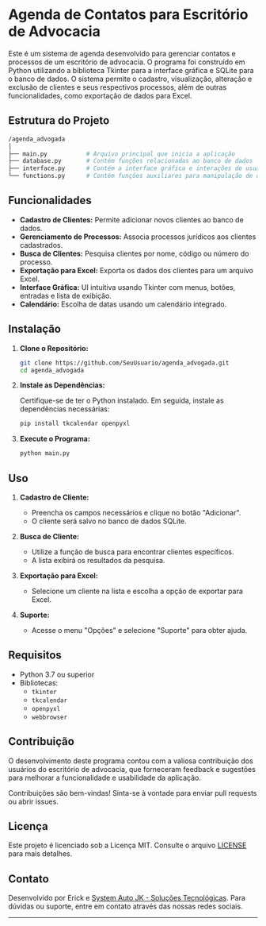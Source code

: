 # Agenda de Contatos para Escritório de Advocacia

Este é um sistema de agenda desenvolvido para gerenciar contatos e processos de um escritório de advocacia. O programa foi construído em Python utilizando a biblioteca Tkinter para a interface gráfica e SQLite para o banco de dados. O sistema permite o cadastro, visualização, alteração e exclusão de clientes e seus respectivos processos, além de outras funcionalidades, como exportação de dados para Excel.

## Estrutura do Projeto

```bash
/agenda_advogada
│
├── main.py           # Arquivo principal que inicia a aplicação
├── database.py       # Contém funções relacionadas ao banco de dados
├── interface.py      # Contém a interface gráfica e interações do usuário
└── functions.py      # Contém funções auxiliares para manipulação de dados e outras utilidades
```

## Funcionalidades

- **Cadastro de Clientes:** Permite adicionar novos clientes ao banco de dados.
- **Gerenciamento de Processos:** Associa processos jurídicos aos clientes cadastrados.
- **Busca de Clientes:** Pesquisa clientes por nome, código ou número do processo.
- **Exportação para Excel:** Exporta os dados dos clientes para um arquivo Excel.
- **Interface Gráfica:** UI intuitiva usando Tkinter com menus, botões, entradas e lista de exibição.
- **Calendário:** Escolha de datas usando um calendário integrado.

## Instalação

1. **Clone o Repositório:**

   ```bash
   git clone https://github.com/SeuUsuario/agenda_advogada.git
   cd agenda_advogada
   ```

2. **Instale as Dependências:**

   Certifique-se de ter o Python instalado. Em seguida, instale as dependências necessárias:

   ```bash
   pip install tkcalendar openpyxl
   ```

3. **Execute o Programa:**

   ```bash
   python main.py
   ```

## Uso

1. **Cadastro de Cliente:**
   - Preencha os campos necessários e clique no botão "Adicionar".
   - O cliente será salvo no banco de dados SQLite.

2. **Busca de Cliente:**
   - Utilize a função de busca para encontrar clientes específicos.
   - A lista exibirá os resultados da pesquisa.

3. **Exportação para Excel:**
   - Selecione um cliente na lista e escolha a opção de exportar para Excel.

4. **Suporte:**
   - Acesse o menu "Opções" e selecione "Suporte" para obter ajuda.

## Requisitos

- Python 3.7 ou superior
- Bibliotecas:
  - `tkinter`
  - `tkcalendar`
  - `openpyxl`
  - `webbrowser`


## Contribuição

O desenvolvimento deste programa contou com a valiosa contribuição dos usuários do escritório de advocacia, que forneceram feedback e sugestões para melhorar a funcionalidade e usabilidade da aplicação.

Contribuições são bem-vindas! Sinta-se à vontade para enviar pull requests ou abrir issues.

## Licença

Este projeto é licenciado sob a Licença MIT. Consulte o arquivo [LICENSE](LICENSE) para mais detalhes.

## Contato

Desenvolvido por Erick e [System Auto JK - Soluções Tecnológicas](https://www.instagram.com/systemautojk/). Para dúvidas ou suporte, entre em contato através das nossas redes sociais.

---